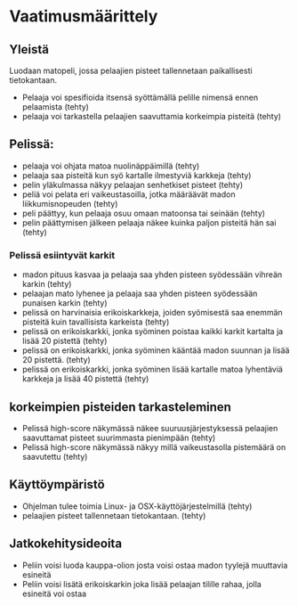 # Vaatimusmäärittely

## Yleistä

Luodaan matopeli, jossa pelaajien pisteet tallennetaan paikallisesti tietokantaan.

- Pelaaja voi spesifioida itsensä syöttämällä pelille nimensä ennen pelaamista (tehty)
- pelaaja voi tarkastella pelaajien saavuttamia korkeimpia pisteitä (tehty)

## Pelissä:
- pelaaja voi ohjata matoa nuolinäppäimillä (tehty)
- pelaaja saa pisteitä kun syö kartalle ilmestyviä karkkeja (tehty)
- pelin yläkulmassa näkyy pelaajan senhetkiset pisteet (tehty)
- peliä voi pelata eri vaikeustasoilla, jotka määräävät madon liikkumisnopeuden (tehty)
- peli päättyy, kun pelaaja osuu omaan matoonsa tai seinään (tehty)
- pelin päättymisen jälkeen pelaaja näkee kuinka paljon pisteitä hän sai (tehty)


### Pelissä esiintyvät karkit

- madon pituus kasvaa ja pelaaja saa yhden pisteen syödessään vihreän karkin (tehty)
- pelaajan mato lyhenee ja pelaaja saa yhden pisteen syödessään punaisen karkin (tehty)
- pelissä on harvinaisia erikoiskarkkeja, joiden syömisestä saa enemmän pisteitä kuin tavallisista karkeista (tehty)
- pelissä on erikoiskarkki, jonka syöminen poistaa kaikki karkit kartalta ja lisää 20 pistettä (tehty)
- pelissä on erikoiskarkki, jonka syöminen kääntää madon suunnan ja lisää 20 pistettä. (tehty)
- pelissä on erikoiskarkki, jonka syöminen lisää kartalle matoa lyhentäviä karkkeja ja lisää 40 pistettä (tehty)


## korkeimpien pisteiden tarkasteleminen
- Pelissä high-score näkymässä näkee suuruusjärjestyksessä pelaajien saavuttamat pisteet suurimmasta pienimpään (tehty)
- Pelissä high-score näkymässä näkyy millä vaikeustasolla pistemäärä on saavutettu (tehty)

## Käyttöympäristö

- Ohjelman tulee toimia Linux- ja OSX-käyttöjärjestelmillä (tehty)
- pelaajien pisteet tallennetaan tietokantaan. (tehty)

## Jatkokehitysideoita
- Peliin voisi luoda kauppa-olion josta voisi ostaa madon tyylejä muuttavia esineitä
- Peliin voisi lisätä erikoiskarkin joka lisää pelaajan tilille rahaa, jolla esineitä voi ostaa
